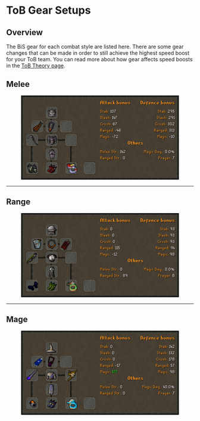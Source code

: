 # ToB Gear Setups

## Overview

The BiS gear for each combat style are listed here. There are some gear changes that can be made in order to still achieve the highest speed boost for your ToB team. You can read more about how gear affects speed boosts in the [ToB Theory page](tob-theory.md).

## Melee

<div align="left">

<figure><img src="../../.gitbook/assets/Tob_Max_Melee_Sept2023.png" alt=""><figcaption></figcaption></figure>

</div>

***

## Range

<div align="left">

<figure><img src="../../.gitbook/assets/Tob_Max_Range_Sept2023.png" alt=""><figcaption></figcaption></figure>

</div>

***

## Mage

<div align="left">

<figure><img src="../../.gitbook/assets/Tob_Max_Mage_Sept2023.png" alt=""><figcaption></figcaption></figure>

</div>

